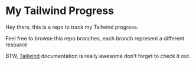 # My Tailwind Progress

Hey there, this is a repo to track my Tailwind progress. 

Feel free to browse this repo branches, each branch represent a different resource

BTW, [Tailwind](https://tailwindcss.com) documentation is really awesome don't forget to check it out. 